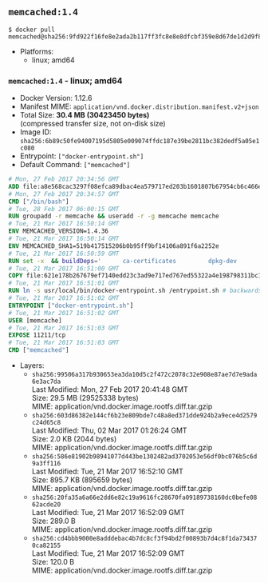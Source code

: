 ## `memcached:1.4`

```console
$ docker pull memcached@sha256:9fd922f16fe8e2ada2b117ff3fc8e8e8dfcbf359e8d67de1d2d9f85f179035ff
```

-	Platforms:
	-	linux; amd64

### `memcached:1.4` - linux; amd64

-	Docker Version: 1.12.6
-	Manifest MIME: `application/vnd.docker.distribution.manifest.v2+json`
-	Total Size: **30.4 MB (30423450 bytes)**  
	(compressed transfer size, not on-disk size)
-	Image ID: `sha256:6b89c50fe94007195d5805e009074ffdc187e39be2811bc382dedf5a05e1c080`
-	Entrypoint: `["docker-entrypoint.sh"]`
-	Default Command: `["memcached"]`

```dockerfile
# Mon, 27 Feb 2017 20:34:56 GMT
ADD file:a8e568cac3297f08efca89dbac4ea579717ed203b1601807b67954cb6c466e73 in / 
# Mon, 27 Feb 2017 20:34:57 GMT
CMD ["/bin/bash"]
# Tue, 28 Feb 2017 06:00:15 GMT
RUN groupadd -r memcache && useradd -r -g memcache memcache
# Tue, 21 Mar 2017 16:50:14 GMT
ENV MEMCACHED_VERSION=1.4.36
# Tue, 21 Mar 2017 16:50:14 GMT
ENV MEMCACHED_SHA1=519b417515206b0b95ff9bf14106a891f6a2252e
# Tue, 21 Mar 2017 16:50:59 GMT
RUN set -x 	&& buildDeps=' 		ca-certificates 		dpkg-dev 		gcc 		libc6-dev 		libevent-dev 		libsasl2-dev 		make 		perl 		wget 	' 	&& apt-get update && apt-get install -y $buildDeps --no-install-recommends 	&& rm -rf /var/lib/apt/lists/* 	&& wget -O memcached.tar.gz "https://memcached.org/files/memcached-$MEMCACHED_VERSION.tar.gz" 	&& echo "$MEMCACHED_SHA1  memcached.tar.gz" | sha1sum -c - 	&& mkdir -p /usr/src/memcached 	&& tar -xzf memcached.tar.gz -C /usr/src/memcached --strip-components=1 	&& rm memcached.tar.gz 	&& cd /usr/src/memcached 	&& ./configure 		--build="$(dpkg-architecture --query DEB_BUILD_GNU_TYPE)" 		--enable-sasl 	&& make -j "$(nproc)" 	&& make install 	&& cd / && rm -rf /usr/src/memcached 	&& apt-mark manual 		libevent-2.0-5 		libsasl2-2 	&& apt-get purge -y --auto-remove $buildDeps 	&& memcached -V
# Tue, 21 Mar 2017 16:51:00 GMT
COPY file:621e178b267679ef7140edd23c3ad9e717ed767ed55322a4e198798311bc1d36 in /usr/local/bin/ 
# Tue, 21 Mar 2017 16:51:01 GMT
RUN ln -s usr/local/bin/docker-entrypoint.sh /entrypoint.sh # backwards compat
# Tue, 21 Mar 2017 16:51:02 GMT
ENTRYPOINT ["docker-entrypoint.sh"]
# Tue, 21 Mar 2017 16:51:02 GMT
USER [memcache]
# Tue, 21 Mar 2017 16:51:03 GMT
EXPOSE 11211/tcp
# Tue, 21 Mar 2017 16:51:03 GMT
CMD ["memcached"]
```

-	Layers:
	-	`sha256:99506a317b930653ea3da10d5c2f472c2078c32e908e87ae7d7e9ada6e3ac7da`  
		Last Modified: Mon, 27 Feb 2017 20:41:48 GMT  
		Size: 29.5 MB (29525338 bytes)  
		MIME: application/vnd.docker.image.rootfs.diff.tar.gzip
	-	`sha256:603d86382e144cf6b23e809bde7c48a8ed371dde924b2a9ece4d2579c24d65c8`  
		Last Modified: Thu, 02 Mar 2017 01:26:24 GMT  
		Size: 2.0 KB (2044 bytes)  
		MIME: application/vnd.docker.image.rootfs.diff.tar.gzip
	-	`sha256:586e81902b98941077d443be1302482ad3702053e56df0bc076b5c6d9a3ff116`  
		Last Modified: Tue, 21 Mar 2017 16:52:10 GMT  
		Size: 895.7 KB (895659 bytes)  
		MIME: application/vnd.docker.image.rootfs.diff.tar.gzip
	-	`sha256:20fa35a6a66e2dd6e82c19a9616fc28670fa09189738160dc0befe0862acde20`  
		Last Modified: Tue, 21 Mar 2017 16:52:09 GMT  
		Size: 289.0 B  
		MIME: application/vnd.docker.image.rootfs.diff.tar.gzip
	-	`sha256:cd4bbb9000e8adddebac4b7dc8cf3f94bd2f00893b7d4c8f1da734370ca82155`  
		Last Modified: Tue, 21 Mar 2017 16:52:09 GMT  
		Size: 120.0 B  
		MIME: application/vnd.docker.image.rootfs.diff.tar.gzip
